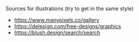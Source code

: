 Sources for illustrations (try to get in the same style)

 * https://www.manypixels.co/gallery
 * https://delesign.com/free-designs/graphics
 * https://blush.design/search/search
